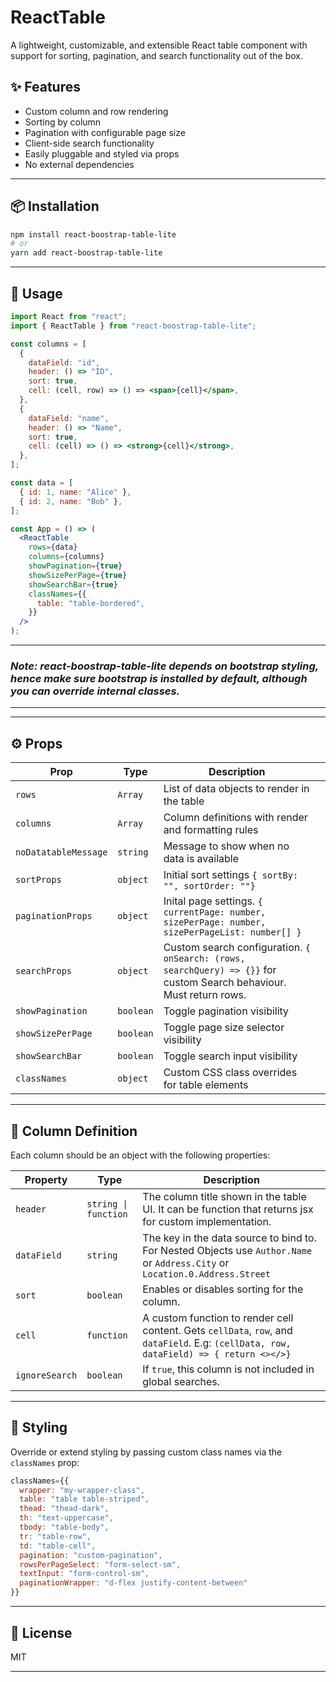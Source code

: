 # ReactTable

A lightweight, customizable, and extensible React table component with support for sorting, pagination, and search functionality out of the box.

## ✨ Features

* Custom column and row rendering
* Sorting by column
* Pagination with configurable page size
* Client-side search functionality
* Easily pluggable and styled via props
* No external dependencies

---

## 📦 Installation

```bash
npm install react-boostrap-table-lite
# or
yarn add react-boostrap-table-lite
```

---

## 🚀 Usage

```jsx
import React from "react";
import { ReactTable } from "react-boostrap-table-lite";

const columns = [
  {
    dataField: "id",
    header: () => "ID",
    sort: true,
    cell: (cell, row) => () => <span>{cell}</span>,
  },
  {
    dataField: "name",
    header: () => "Name",
    sort: true,
    cell: (cell) => () => <strong>{cell}</strong>,
  },
];

const data = [
  { id: 1, name: "Alice" },
  { id: 2, name: "Bob" },
];

const App = () => (
  <ReactTable
    rows={data}
    columns={columns}
    showPagination={true}
    showSizePerPage={true}
    showSearchBar={true}
    classNames={{
      table: "table-bordered",
    }}
  />
);
```
---
### ***Note: react-boostrap-table-lite depends on bootstrap styling, hence make sure bootstrap is installed by default, although you can override internal classes.*** 
---

---

## ⚙️ Props

| Prop                 | Type      | Description                                                               |                                  |
| -------------------- | --------- | ------------------------------------------------------------------------- | -------------------------------- |
| `rows`               | `Array`   | List of data objects to render in the table                               |                                  |
| `columns`            | `Array`   | Column definitions with render and formatting rules                       |                                  |
| `noDatatableMessage` | `string`  | Message to show when no data is available                                 |                                  |
| `sortProps`          | `object`  |  Initial sort settings `{ sortBy: "", sortOrder: ""}` |
| `paginationProps`    | `object`  | Inital page settings. `{ currentPage: number, sizePerPage: number, sizePerPageList: number[] }` |                                  |
| `searchProps`        | `object`  | Custom search configuration. `{ onSearch: (rows, searchQuery) => {}}` for custom Search behaviour. Must return rows.     |                                  |
| `showPagination`     | `boolean` | Toggle pagination visibility                                              |                                  |
| `showSizePerPage`    | `boolean` | Toggle page size selector visibility                                      |                                  |
| `showSearchBar`      | `boolean` | Toggle search input visibility                                            |                                  |
| `classNames`         | `object`  | Custom CSS class overrides for table elements                             |                                  |

---

## 📐 Column Definition

Each column should be an object with the following properties:

| Property       | Type       | Description                                                                        |
| -------------- | ---------- | ---------------------------------------------------------------------------------- |
| `header`       | `string \| function`   | The column title shown in the table UI.   It can be function that returns jsx for custom implementation.                                        |
| `dataField`    | `string`   | The key in the data source to bind to. For Nested Objects use `Author.Name` or `Address.City` or `Location.0.Address.Street`                                            |
| `sort`         | `boolean`  | Enables or disables sorting for the column.                                        |
| `cell`         | `function` | A custom function to render cell content. Gets `cellData`, `row`, and `dataField`. E.g: `(cellData, row, dataField) => { return <></>}` |
| `ignoreSearch` | `boolean`  | If `true`, this column is not included in global searches.         |


---

## 🎨 Styling

Override or extend styling by passing custom class names via the `classNames` prop:

```js
classNames={{
  wrapper: "my-wrapper-class",
  table: "table table-striped",
  thead: "thead-dark",
  th: "text-uppercase",
  tbody: "table-body",
  tr: "table-row",
  td: "table-cell",
  pagination: "custom-pagination",
  rowsPerPageSelect: "form-select-sm",
  textInput: "form-control-sm",
  paginationWrapper: "d-flex justify-content-between"
}}
```

---

## 📝 License

MIT

---
